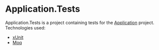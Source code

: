 # Application.Tests

Application.Tests is a project containing tests for the [Application](../../src/Application/) project. Technologies used:

- [xUnit](https://xunit.net/)
- [Moq](https://github.com/devlooped/moq)
